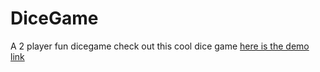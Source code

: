 # DiceGame
A 2 player fun dicegame
check out this cool dice game 
[here is the demo link](https://yaredh30.github.io/DiceGame/)
